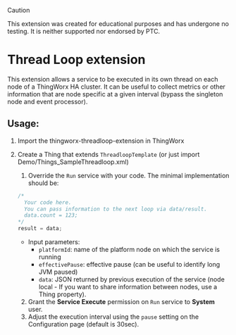 > [!CAUTION]
> This extension was created for educational purposes and has undergone no testing. It is neither supported nor endorsed by PTC.

# Thread Loop extension

This extension allows a service to be executed in its own thread on each node of a ThingWorx HA cluster.
It can be useful to collect metrics or other information that are node specific at a given interval (bypass the singleton node and event processor).

## Usage:

1. Import the thingworx-threadloop-extension in ThingWorx
2. Create a Thing that extends `ThreadloopTemplate` (or just import Demo/Things_SampleThreadloop.xml)
    1. Override the `Run` service with your code. The minimal implementation should be:
      ```js
      /*
        Your code here.
        You can pass information to the next loop via data/result.
        data.count = 123;
      */
      result = data;
      ```
      * Input parameters:
        * `platformId`: name of the platform node on which the service is running
        * `effectivePause`: effective pause (can be useful to identify long JVM paused)
        * `data`: JSON returned by previous execution of the service (node local - If you want to share information between nodes, use a Thing property).

      2. Grant the **Service Execute** permission on `Run` service to **System** user.
      3. Adjust the execution interval using the `pause` setting on the Configuration page (default is 30sec).